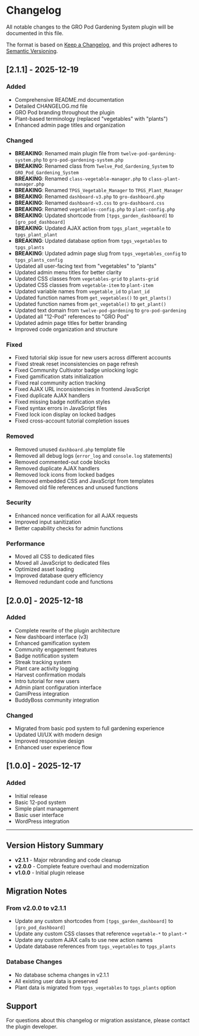 # Changelog

All notable changes to the GRO Pod Gardening System plugin will be documented in this file.

The format is based on [Keep a Changelog](https://keepachangelog.com/en/1.0.0/),
and this project adheres to [Semantic Versioning](https://semver.org/spec/v2.0.0.html).

## [2.1.1] - 2025-12-19

### Added
- Comprehensive README.md documentation
- Detailed CHANGELOG.md file
- GRO Pod branding throughout the plugin
- Plant-based terminology (replaced "vegetables" with "plants")
- Enhanced admin page titles and organization

### Changed
- **BREAKING**: Renamed main plugin file from `twelve-pod-gardening-system.php` to `gro-pod-gardening-system.php`
- **BREAKING**: Renamed class from `Twelve_Pod_Gardening_System` to `GRO_Pod_Gardening_System`
- **BREAKING**: Renamed `class-vegetable-manager.php` to `class-plant-manager.php`
- **BREAKING**: Renamed `TPGS_Vegetable_Manager` to `TPGS_Plant_Manager`
- **BREAKING**: Renamed `dashboard-v3.php` to `gro-dashboard.php`
- **BREAKING**: Renamed `dashboard-v3.css` to `gro-dashboard.css`
- **BREAKING**: Renamed `vegetables-config.php` to `plant-config.php`
- **BREAKING**: Updated shortcode from `[tpgs_garden_dashboard]` to `[gro_pod_dashboard]`
- **BREAKING**: Updated AJAX action from `tpgs_plant_vegetable` to `tpgs_plant_plant`
- **BREAKING**: Updated database option from `tpgs_vegetables` to `tpgs_plants`
- **BREAKING**: Updated admin page slug from `tpgs_vegetables_config` to `tpgs_plants_config`
- Updated all user-facing text from "vegetables" to "plants"
- Updated admin menu titles for better clarity
- Updated CSS classes from `vegetables-grid` to `plants-grid`
- Updated CSS classes from `vegetable-item` to `plant-item`
- Updated variable names from `vegetable_id` to `plant_id`
- Updated function names from `get_vegetables()` to `get_plants()`
- Updated function names from `get_vegetable()` to `get_plant()`
- Updated text domain from `twelve-pod-gardening` to `gro-pod-gardening`
- Updated all "12-Pod" references to "GRO Pod"
- Updated admin page titles for better branding
- Improved code organization and structure

### Fixed
- Fixed tutorial skip issue for new users across different accounts
- Fixed streak reset inconsistencies on page refresh
- Fixed Community Cultivator badge unlocking logic
- Fixed gamification stats initialization
- Fixed real community action tracking
- Fixed AJAX URL inconsistencies in frontend JavaScript
- Fixed duplicate AJAX handlers
- Fixed missing badge notification styles
- Fixed syntax errors in JavaScript files
- Fixed lock icon display on locked badges
- Fixed cross-account tutorial completion issues

### Removed
- Removed unused `dashboard.php` template file
- Removed all debug logs (`error_log` and `console.log` statements)
- Removed commented-out code blocks
- Removed duplicate AJAX handlers
- Removed lock icons from locked badges
- Removed embedded CSS and JavaScript from templates
- Removed old file references and unused functions

### Security
- Enhanced nonce verification for all AJAX requests
- Improved input sanitization
- Better capability checks for admin functions

### Performance
- Moved all CSS to dedicated files
- Moved all JavaScript to dedicated files
- Optimized asset loading
- Improved database query efficiency
- Removed redundant code and functions

## [2.0.0] - 2025-12-18

### Added
- Complete rewrite of the plugin architecture
- New dashboard interface (v3)
- Enhanced gamification system
- Community engagement features
- Badge notification system
- Streak tracking system
- Plant care activity logging
- Harvest confirmation modals
- Intro tutorial for new users
- Admin plant configuration interface
- GamiPress integration
- BuddyBoss community integration

### Changed
- Migrated from basic pod system to full gardening experience
- Updated UI/UX with modern design
- Improved responsive design
- Enhanced user experience flow

## [1.0.0] - 2025-12-17

### Added
- Initial release
- Basic 12-pod system
- Simple plant management
- Basic user interface
- WordPress integration

---

## Version History Summary

- **v2.1.1** - Major rebranding and code cleanup
- **v2.0.0** - Complete feature overhaul and modernization
- **v1.0.0** - Initial plugin release

## Migration Notes

### From v2.0.0 to v2.1.1
- Update any custom shortcodes from `[tpgs_garden_dashboard]` to `[gro_pod_dashboard]`
- Update any custom CSS classes that reference `vegetable-*` to `plant-*`
- Update any custom AJAX calls to use new action names
- Update database references from `tpgs_vegetables` to `tpgs_plants`

### Database Changes
- No database schema changes in v2.1.1
- All existing user data is preserved
- Plant data is migrated from `tpgs_vegetables` to `tpgs_plants` option

## Support

For questions about this changelog or migration assistance, please contact the plugin developer.
